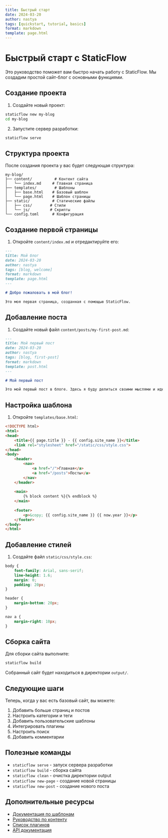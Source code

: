 ```yaml
---
title: Быстрый старт
date: 2024-03-20
author: nastya
tags: [quickstart, tutorial, basics]
format: markdown
template: page.html
---
```


# Быстрый старт с StaticFlow

Это руководство поможет вам быстро начать работу с StaticFlow. Мы создадим простой сайт-блог с основными функциями.

## Создание проекта

1. Создайте новый проект:

```bash
staticflow new my-blog
cd my-blog
```

2. Запустите сервер разработки:

```bash
staticflow serve
```

## Структура проекта

После создания проекта у вас будет следующая структура:

```
my-blog/
├── content/          # Контент сайта
│   └── index.md     # Главная страница
├── templates/        # Шаблоны
│   ├── base.html    # Базовый шаблон
│   └── page.html    # Шаблон страницы
├── static/          # Статические файлы
│   ├── css/        # Стили
│   └── js/         # Скрипты
└── config.toml      # Конфигурация
```

## Создание первой страницы

1. Откройте `content/index.md` и отредактируйте его:

```markdown
---
title: Мой блог
date: 2024-03-20
author: nastya
tags: [blog, welcome]
format: markdown
template: page.html
---

# Добро пожаловать в мой блог!

Это моя первая страница, созданная с помощью StaticFlow.
```

## Добавление поста

1. Создайте новый файл `content/posts/my-first-post.md`:

```markdown
---
title: Мой первый пост
date: 2024-03-20
author: nastya
tags: [blog, first-post]
format: markdown
template: post.html
---

# Мой первый пост

Это мой первый пост в блоге. Здесь я буду делиться своими мыслями и идеями.
```

## Настройка шаблона

1. Откройте `templates/base.html`:

```html
<!DOCTYPE html>
<html>
<head>
    <title>{{ page.title }} - {{ config.site_name }}</title>
    <link rel="stylesheet" href="/static/css/style.css">
</head>
<body>
    <header>
        <nav>
            <a href="/">Главная</a>
            <a href="/posts">Посты</a>
        </nav>
    </header>
    
    <main>
        {% block content %}{% endblock %}
    </main>
    
    <footer>
        <p>&copy; {{ config.site_name }} {{ now.year }}</p>
    </footer>
</body>
</html>
```

## Добавление стилей

1. Создайте файл `static/css/style.css`:

```css
body {
    font-family: Arial, sans-serif;
    line-height: 1.6;
    margin: 0;
    padding: 20px;
}

header {
    margin-bottom: 20px;
}

nav a {
    margin-right: 10px;
}
```

## Сборка сайта

Для сборки сайта выполните:

```bash
staticflow build
```

Собранный сайт будет находиться в директории `output/`.

## Следующие шаги

Теперь, когда у вас есть базовый сайт, вы можете:

1. Добавить больше страниц и постов
2. Настроить категории и теги
3. Добавить пользовательские шаблоны
4. Интегрировать плагины
5. Настроить поиск
6. Добавить комментарии

## Полезные команды

- `staticflow serve` - запуск сервера разработки
- `staticflow build` - сборка сайта
- `staticflow clean` - очистка директории output
- `staticflow new-page` - создание новой страницы
- `staticflow new-post` - создание нового поста

## Дополнительные ресурсы

- [Документация по шаблонам](templates.html)
- [Руководство по контенту](content.html)
- [Список плагинов](plugins.html)
- [API документация](api.html)